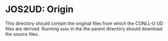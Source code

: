 # JOS2UD: Origin

This directory should contain the original files from which the CONLL-U UD files are derived.
Running `make` in the the parent directory should download the source files.
